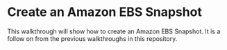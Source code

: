 # Create an Amazon EBS Snapshot

This walkthrough will show how to create an Amazon EBS Snapshot. It is a follow on from the previous walkthroughs in this repository.
